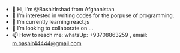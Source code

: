 - 👋 Hi, I’m @BashirIrshad from Afghanistan
- 👀 I’m interested in writing codes for the porpuse of programming.
- 🌱 I’m currently learning react.js 
- 💞️ I’m looking to collaborate on ...
- 📫 How to reach me: whatsUp: +93708863259 , email: m.bashir44444@gmail.com

<!---
BashirIrshad/BashirIrshad is a ✨ special ✨ repository because its `README.md` (this file) appears on your GitHub profile.
You can click the Preview link to take a look at your changes.
--->
